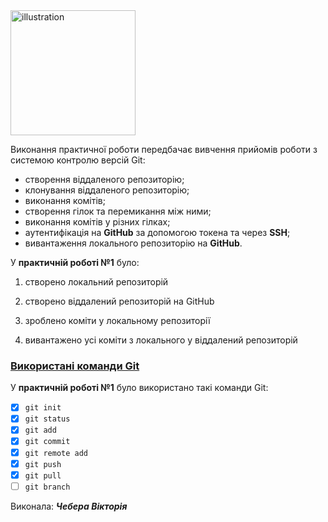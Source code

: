 <picture>
  <img width="200" alt="illustration" src="https://media.ztu.edu.ua/wp-content/uploads/2020/02/Group-6-1-1536x465.png">
</picture>

Виконання практичної роботи передбачає вивчення прийомів роботи з системою контролю версій Git:


- створення віддаленого репозиторію;
- клонування віддаленого репозиторію;
- виконання комітів;
- створення гілок та перемикання між ними;
- виконання комітів у різних гілках;
- аутентифікація на **GitHub** за допомогою токена та через **SSH**;
- вивантаження локального репозиторію на **GitHub**.


У **практичній роботі №1** було:

1. створено локальний репозиторій

2. створено віддалений репозиторій на GitHub

3. зроблено коміти у локальному репозиторії

4. вивантажено усі коміти з локального у віддалений репозиторій

### [Використані команди Git](#)

У **практичній роботі №1** було використано такі команди Git:
- [x] `git init`
- [x] `git status`
- [x] `git add`
- [x] `git commit`
- [x] `git remote add`
- [x] `git push`
- [x] `git pull`
- [ ] `git branch`

Виконала: ***Чебера Вікторія***